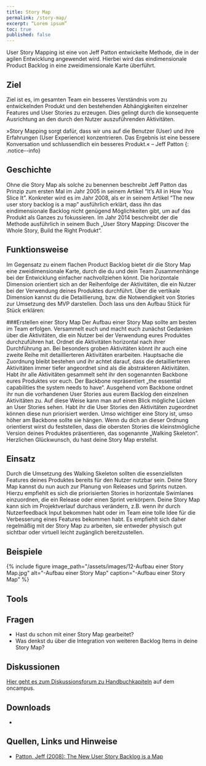 ```yaml
---
title: Story Map
permalink: /story-map/
excerpt: “Lorem ipsum”
toc: true
published: false
---
```

User Story Mapping ist eine von Jeff Patton entwickelte Methode, die in der agilen Entwicklung angewendet wird. 
Hierbei wird das eindimensionale Product Backlog in eine zweidimensionale Karte überführt. 

## Ziel
Ziel ist es, im gesamten Team ein besseres Verständnis vom zu entwickelnden Produkt und den bestehenden Abhängigkeiten einzelner Features und User Stories zu erzeugen. 
Dies gelingt durch die konsequente Ausrichtung an den durch den Nutzer auszuführenden Aktivitäten.


»Story Mapping sorgt dafür, dass wir uns auf die Benutzer (User) und ihre Erfahrungen (User Experience) konzentrieren. 
Das Ergebnis ist eine bessere Konversation und schlussendlich ein besseres Produkt.« 
– Jeff Patton
{: .notice--info}

## Geschichte
Ohne die Story Map als solche zu benennen beschreibt Jeff Patton das Prinzip zum ersten Mal im Jahr 2005 in seinem Artikel “It’s All in How You Slice It”. 
Konkreter wird es im Jahr 2008, als er in seinem Artikel “The new user story backlog is a map” ausführlich erklärt, dass ihn das eindimensionale Backlog nicht genügend Möglichkeiten gibt, um auf das Produkt als Ganzes zu fokussieren. 
Im Jahr 2014 beschreibt der die Methode ausführlich in seinem Buch „User Story Mapping: Discover the Whole Story, Build the Right Produkt“.

## Funktionsweise

Im Gegensatz zu einem flachen Product Backlog bietet dir die Story Map eine zweidimensionale Karte, durch die du und dein Team Zusammenhänge bei der Entwicklung einfacher nachvollziehen könnt.
Die horizontale Dimension orientiert sich an der Reihenfolge der Aktivitäten, die ein Nutzer bei der Verwendung deines Produktes durchführt. 
Über die vertikale Dimension kannst du die Detaillierung, bzw. die Notwendigkeit von Stories zur Umsetzung des MVP darstellen.
Doch lass uns den Aufbau Stück für Stück erklären:

###Erstellen einer Story Map
Der Aufbau einer Story Map sollte am besten im Team erfolgen. 
Versammelt euch und macht euch zunächst Gedanken über die Aktivitäten, die ein Nutzer bei der Verwendung eures Produktes durchzuführen hat. 
Ordnet die Aktivitäten horizontal nach ihrer Durchführung an. 
Bei besonders groben Aktivitäten könnt ihr auch eine zweite Reihe mit detaillierteren Aktivitäten erarbeiten. 
Hauptsache die Zuordnung bleibt bestehen und ihr achtet darauf, dass die detaillierteren Aktivitäten immer tiefer angeordnet sind als die abstrakteren Aktivitäten. 
Habt ihr alle Aktivitäten gesammelt seht ihr den sogenannten Backbone eures Produktes vor euch. 
Der Backbone repräsentiert „the essential capabilities the system needs to have“.
Ausgehend vom Backbone ordnet ihr nun die vorhandenen User Stories aus eurem Backlog den einzelnen Aktivitäten zu. 
Auf diese Weise kann man auf einen Blick mögliche Lücken an User Stories sehen. 
Habt ihr die User Stories den Aktivitäten zugeordnet können diese nun priorisiert werden.
Umso wichtiger eine Story ist, umso höher am Backbone sollte sie hängen. 
Wenn du dich an dieser Ordnung orientierst wirst du feststellen, dass die obersten Stories die kleinstmögliche Version deines Produktes präsentieren, das sogenannte „Walking Skeleton“. 
Herzlichen Glückwunsch, du hast deine Story Map erstellst. 

## Einsatz
Durch die Umsetzung des Walking Skeleton sollten die essenziellsten Features deines Produktes bereits für den Nutzer nutzbar sein.
Deine Story Map kannst du nun auch zur Planung von Releases und Sprints nutzen. 
Hierzu empfiehlt es sich die priorisierten Stories in horizontale Swimlanes einzuordnen, die ein Release oder einen Sprint verkörpern. 
Deine Story Map kann sich im Projektverlauf durchaus verändern, z.B. wenn ihr durch Nutzerfeedback Input bekommen habt oder im Team eine tolle Idee für die Verbesserung eines Features bekommen habt. 
Es empfiehlt sich daher regelmäßig mit der Story Map zu arbeiten, sie entweder physisch gut sichtbar oder virtuell leicht zugänglich bereitzustellen.


## Beispiele

{% include figure image_path="/assets/images/12-Aufbau einer Story Map.jpg" alt="-Aufbau einer Story Map" caption="-Aufbau einer Story Map" %}

## Tools

## Fragen

* Hast du schon  mit einer Story Map gearbeitet?
* Was denkst du über die Integration von weiteren Backlog Items in deine Story Map?

## Diskussionen

[Hier geht es zum Diskussionsforum zu Handbuchkapiteln](https://www.oncampus.de/course/weiterbildung/moocs/apomooc/section-2/47627-handbuch-diskussionen) auf dem oncampus.

## Downloads

* 

## Quellen, Links und Hinweise

* [Patton, Jeff (2008): The New User Story Backlog is a Map](https://www.jpattonassociates.com/the-new-backlog/#:~:text=Why%20the%20flat%20user%20story,prioritize%2C%20and%20plan%20your%20releases.)